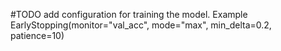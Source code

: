 #TODO
add configuration for training the model. Example EarlyStopping(monitor="val_acc", mode="max", min_delta=0.2, patience=10)
